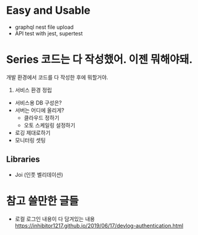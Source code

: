 # Easy and Usable
- graphql nest file upload
- API test with jest, supertest


# Series 코드는 다 작성했어. 이젠 뭐해야돼.
개발 환경에서 코드를 다 작성한 후에 뭐할거야.
1. 서비스 환경 정립
- 서비스용 DB 구성은?
- 서버는 어디에 올리게?
  - 클라우드 정하기
  - 오토 스케일링 설정하기
- 로깅 제대로하기
- 모니터링 셋팅



## Libraries
 - Joi (인풋 벨리데이션)


# 참고 쓸만한 글들
- 로컬 로그인 내용이 다 담겨있는 내용
https://inhibitor1217.github.io/2019/06/17/devlog-authentication.html